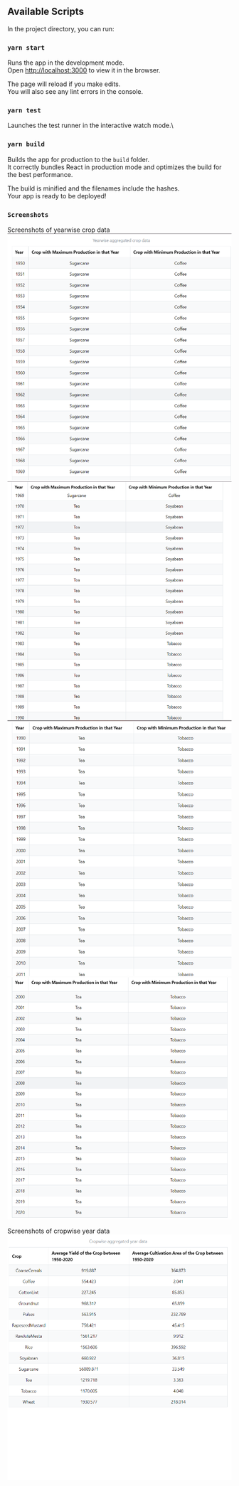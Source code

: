## Available Scripts

In the project directory, you can run:

### `yarn start`

Runs the app in the development mode.\
Open [http://localhost:3000](http://localhost:3000) to view it in the browser.

The page will reload if you make edits.\
You will also see any lint errors in the console.

### `yarn test`

Launches the test runner in the interactive watch mode.\

### `yarn build`

Builds the app for production to the `build` folder.\
It correctly bundles React in production mode and optimizes the build for the best performance.

The build is minified and the filenames include the hashes.\
Your app is ready to be deployed!

### `Screenshots`

Screenshots of yearwise crop data
![1st screenshot](image.png)
![2nd screenshot](image-1.png)
![3rd screenshot](image-2.png)
![4th screenshot](image-3.png)

Screenshots of cropwise year data
![1st screenshot](image-4.png)
